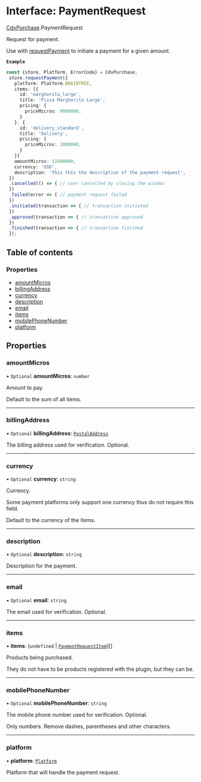 # Interface: PaymentRequest

[CdvPurchase](../modules/CdvPurchase.md).PaymentRequest

Request for payment.

Use with [requestPayment](../classes/CdvPurchase.Store.md#requestpayment) to initiate a payment for a given amount.

**`Example`**

```ts
const {store, Platform, ErrorCode} = CdvPurchase;
 store.requestPayment({
   platform: Platform.BRAINTREE,
   items: [{
     id: 'margherita_large',
     title: 'Pizza Margherita Large',
     pricing: {
       priceMicros: 9990000,
     }
   }, {
     id: 'delivery_standard',
     title: 'Delivery',
     pricing: {
       priceMicros: 2000000,
     }
   }]
   amountMicros: 11990000,
   currency: 'USD',
   description: 'This this the description of the payment request',
 })
 .cancelled(() => { // user cancelled by closing the window
 })
 .failed(error => { // payment request failed
 })
 .initiated(transaction => { // transaction initiated
 })
 .approved(transaction => { // transaction approved
 })
 .finished(transaction => { // transaction finished
 });
```

## Table of contents

### Properties

- [amountMicros](CdvPurchase.PaymentRequest.md#amountmicros)
- [billingAddress](CdvPurchase.PaymentRequest.md#billingaddress)
- [currency](CdvPurchase.PaymentRequest.md#currency)
- [description](CdvPurchase.PaymentRequest.md#description)
- [email](CdvPurchase.PaymentRequest.md#email)
- [items](CdvPurchase.PaymentRequest.md#items)
- [mobilePhoneNumber](CdvPurchase.PaymentRequest.md#mobilephonenumber)
- [platform](CdvPurchase.PaymentRequest.md#platform)

## Properties

### amountMicros

• `Optional` **amountMicros**: `number`

Amount to pay.

Default to the sum of all items.

___

### billingAddress

• `Optional` **billingAddress**: [`PostalAddress`](CdvPurchase.PostalAddress.md)

The billing address used for verification. Optional.

___

### currency

• `Optional` **currency**: `string`

Currency.

Some payment platforms only support one currency thus do not require this field.

Default to the currency of the items.

___

### description

• `Optional` **description**: `string`

Description for the payment.

___

### email

• `Optional` **email**: `string`

The email used for verification. Optional.

___

### items

• **items**: (`undefined` \| [`PaymentRequestItem`](CdvPurchase.PaymentRequestItem.md))[]

Products being purchased.

They do not have to be products registered with the plugin, but they can be.

___

### mobilePhoneNumber

• `Optional` **mobilePhoneNumber**: `string`

The mobile phone number used for verification. Optional.

Only numbers. Remove dashes, parentheses and other characters.

___

### platform

• **platform**: [`Platform`](../enums/CdvPurchase.Platform.md)

Platform that will handle the payment request.
